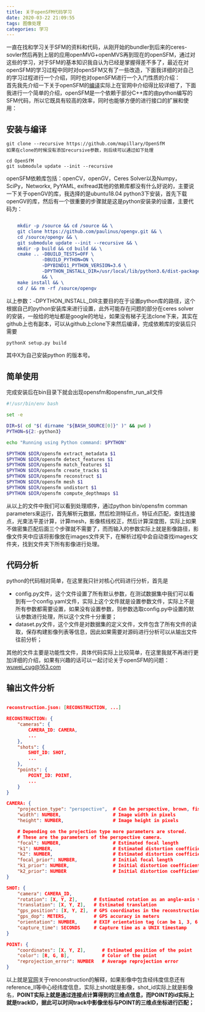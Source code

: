 ```yaml
---
title: 关于openSFM代码学习
date: 2020-03-22 21:09:55
tags: 图像处理
categories: 学习
---
```

一直在找和学习关于SFM的资料和代码，从刚开始的bundler到后来的ceres-sovler然后再到上层的应用openMVG+openMVS再到现在的openSFM，通过对这些的学习，对于SFM的基本知识我自认为已经是掌握得差不多了，最近在对openSFM的学习过程中同时对openSFM又有了一些改造，下面我详细的对自己的学习过程进行一个介绍，同时也对openSFM进行一个入门性质的介绍：  
首先我先介绍一下关于openSFM的[编译](https://opensfm.readthedocs.io/en/latest/)实际上在官网中介绍得比较详细了，下面我进行一个简单的介绍，openSFM是一个依赖于部分C++库的由python编写的SFM代码，所以它既具有较高的效率，同时也能够方便的进行接口的扩展和使用：
## 安装与编译
```github
git clone --recursive https://github.com/mapillary/OpenSfM
如果在clone的时候没有添加recursive参数，则后续可以通过如下处理

cd OpenSfM
git submodule update --init --recursive
```
openSFM依赖库包括：openCV，openGV，Ceres Solver以及Numpy，SciPy，Networkx, PyYAML, exifread其他的依赖库都没有什么好说的，主要说一下关于openGV的库，我选择的是ubuntu18.04 python3下安装，首先下载openGV的库，然后有一个很重要的步骤就是这是python安装录的设置，主要代码为：
```cmake

    mkdir -p /source && cd /source && \
    git clone https://github.com/paulinus/opengv.git && \
    cd /source/opengv && \
    git submodule update --init --recursive && \
    mkdir -p build && cd build && \
    cmake .. -DBUILD_TESTS=OFF \
             -DBUILD_PYTHON=ON \
             -DPYBIND11_PYTHON_VERSION=3.6 \
             -DPYTHON_INSTALL_DIR=/usr/local/lib/python3.6/dist-packages/ \
             && \
    make install && \
    cd / && rm -rf /source/opengv

```
以上参数：-DPYTHON_INSTALL_DIR主要目的在于设置python库的路径，这个根据自己的python安装库来进行设置，此外可能存在问题的部分在ceres solver的安装，一般给的地址都是google的地址，如果没有梯子无法clone下来，其实在github上也有副本，可以从github上clone下来然后编译，完成依赖库的安装后只需要
```python
pythonX setup.py build
```
其中X为自己安装python 的版本号。
## 简单使用
完成安装后在bin目录下就会出现opensfm和opensfm_run_all文件
```sh
#!/usr/bin/env bash

set -e

DIR=$( cd "$( dirname "${BASH_SOURCE[0]}" )" && pwd )
PYTHON=${2:-python3}

echo "Running using Python command: $PYTHON"

$PYTHON $DIR/opensfm extract_metadata $1
$PYTHON $DIR/opensfm detect_features $1
$PYTHON $DIR/opensfm match_features $1
$PYTHON $DIR/opensfm create_tracks $1
$PYTHON $DIR/opensfm reconstruct $1
$PYTHON $DIR/opensfm mesh $1
$PYTHON $DIR/opensfm undistort $1
$PYTHON $DIR/opensfm compute_depthmaps $1
```
从以上的文件中我们可以看到处理顺序，通过python bin/opensfm comman parameters来运行，首先解析元数据，然后检测特征点，特征点匹配，查找连接点，光束法平差计算，计算mesh，影像核线校正，然后计算深度图，实际上如果不做密集匹配后面三个步骤就不需要了，而而输入的参数实际上就是影像路径，影像文件夹中应该将影像放在images文件夹下，在解析过程中会自动查找images文件夹，找到文件夹下所有影像进行处理。
## 代码分析
python的代码相对简单，在这里我只针对核心代码进行分析，首先是
* config.py文件，这个文件设置了所有默认参数，在测试数据集中我们可以看到有一个config.yaml文件，实际上这个文件就是设置参数文件，实际上不是所有参数都需要设置，如果没有设置参数，则参数选取config.py中设置的默认参数进行处理，所以这个文件十分重要；
* dataset.py文件，这个文件是对数据集的定义文件，文件包含了所有文件的读取，保存构建影像列表等信息，因此如果需要对源码进行分析可以从输出文件往前分析；

其他的文件主要是功能性文件，具体代码实际上比较简单，在这里我就不再进行更加详细的介绍，如果有兴趣的话可以一起讨论关于openSFM的问题：wuwei_cug@163.com
## 输出文件分析
```json

reconstruction.json: [RECONSTRUCTION, ...]

RECONSTRUCTION: {
    "cameras": {
        CAMERA_ID: CAMERA,
        ...
    },
    "shots": {
        SHOT_ID: SHOT,
        ...
    },
    "points": {
        POINT_ID: POINT,
        ...
    }
}

CAMERA: {
    "projection_type": "perspective",  # Can be perspective, brown, fisheye or equirectangular
    "width": NUMBER,                   # Image width in pixels
    "height": NUMBER,                  # Image height in pixels

    # Depending on the projection type more parameters are stored.
    # These are the parameters of the perspective camera.
    "focal": NUMBER,                   # Estimated focal length
    "k1": NUMBER,                      # Estimated distortion coefficient
    "k2": NUMBER,                      # Estimated distortion coefficient
    "focal_prior": NUMBER,             # Initial focal length
    "k1_prior": NUMBER,                # Initial distortion coefficient
    "k2_prior": NUMBER                 # Initial distortion coefficient
}

SHOT: {
    "camera": CAMERA_ID,
    "rotation": [X, Y, Z],      # Estimated rotation as an angle-axis vector
    "translation": [X, Y, Z],   # Estimated translation
    "gps_position": [X, Y, Z],  # GPS coordinates in the reconstruction reference frame
    "gps_dop": METERS,          # GPS accuracy in meters
    "orientation": NUMBER,      # EXIF orientation tag (can be 1, 3, 6 or 8)
    "capture_time": SECONDS     # Capture time as a UNIX timestamp
}

POINT: {
    "coordinates": [X, Y, Z],      # Estimated position of the point
    "color": [R, G, B],            # Color of the point
    "reprojection_error": NUMBER   # Average reprojection error
}
```
以上就是[官网](https://opensfm.readthedocs.io/en/latest/dataset.html#reconstruction-file-format)关于renconstruction的解释，如果影像中包含经纬度信息还有reference_ll等中心经纬度信息，实际上shot就是影像，shot_id实际上就是影像名，**POINT实际上就是通过连接点计算得到的三维点信息，而POINT的id实际上就是trackID，据此可以时间track中影像坐标与POINT的三维点坐标进行匹配；** 